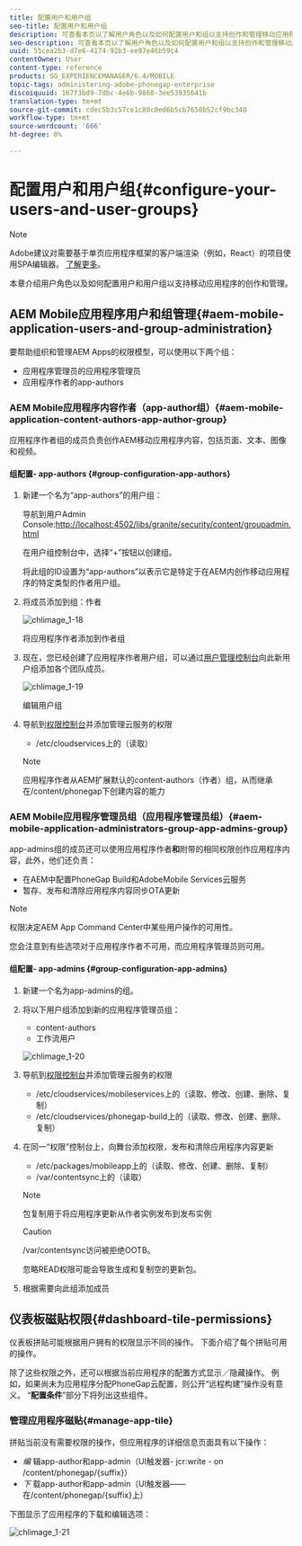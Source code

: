 ```yaml
---
title: 配置用户和用户组
seo-title: 配置用户和用户组
description: 可查看本页以了解用户角色以及如何配置用户和组以支持创作和管理移动应用程序。
seo-description: 可查看本页以了解用户角色以及如何配置用户和组以支持创作和管理移动应用程序。
uuid: 55cea2b3-d7e6-4174-92b3-ee97e46b59c4
contentOwner: User
content-type: reference
products: SG_EXPERIENCEMANAGER/6.4/MOBILE
topic-tags: administering-adobe-phonegap-enterprise
discoiquuid: 167f3bd9-7dbc-4e6b-9868-3ee53935641b
translation-type: tm+mt
source-git-commit: cdec5b3c57ce1c80c0ed6b5cb7650b52cf9bc340
workflow-type: tm+mt
source-wordcount: '666'
ht-degree: 0%

---
```



# 配置用户和用户组{#configure-your-users-and-user-groups}

>[!NOTE]
>
>Adobe建议对需要基于单页应用程序框架的客户端渲染（例如，React）的项目使用SPA编辑器。 [了解更多](/help/sites-developing/spa-overview.md)。

本章介绍用户角色以及如何配置用户和用户组以支持移动应用程序的创作和管理。

## AEM Mobile应用程序用户和组管理{#aem-mobile-application-users-and-group-administration}

要帮助组织和管理AEM Apps的权限模型，可以使用以下两个组：

* 应用程序管理员的应用程序管理员
* 应用程序作者的app-authors

### AEM Mobile应用程序内容作者（app-author组）{#aem-mobile-application-content-authors-app-author-group}

应用程序作者组的成员负责创作AEM移动应用程序内容，包括页面、文本、图像和视频。

#### 组配置- app-authors {#group-configuration-app-authors}

1. 新建一个名为“app-authors”的用户组：

   导航到用户Admin Console:[http://localhost:4502/libs/granite/security/content/groupadmin.html](http://localhost:4502/libs/granite/security/content/groupadmin.html)

   在用户组控制台中，选择“+”按钮以创建组。

   将此组的ID设置为“app-authors”以表示它是特定于在AEM内创作移动应用程序的特定类型的作者用户组。

1. 将成员添加到组：作者

   ![chlimage_1-18](assets/chlimage_1-18.png)

   将应用程序作者添加到作者组

1. 现在，您已经创建了应用程序作者用户组，可以通过[用户管理控制台](http://localhost:4502/libs/granite/security/content/useradmin.md)向此新用户组添加各个团队成员。

   ![chlimage_1-19](assets/chlimage_1-19.png)

   编辑用户组

1. 导航到[权限控制台](http://localhost:4502/useradmin)并添加管理云服务的权限

   * /etc/cloudservices上的（读取）
   >[!NOTE]
   >
   >应用程序作者从AEM扩展默认的content-authors（作者）组，从而继承在/content/phonegap下创建内容的能力

### AEM Mobile应用程序管理员组（应用程序管理员组）{#aem-mobile-application-administrators-group-app-admins-group}

app-admins组的成员还可以使用应用程序作者&#x200B;**和**&#x200B;附带的相同权限创作应用程序内容，此外，他们还负责：

* 在AEM中配置PhoneGap Build和AdobeMobile Services云服务
* 暂存、发布和清除应用程序内容同步OTA更新

>[!NOTE]
>
>权限决定AEM App Command Center中某些用户操作的可用性。
>
>您会注意到有些选项对于应用程序作者不可用，而应用程序管理员则可用。

#### 组配置- app-admins {#group-configuration-app-admins}

1. 新建一个名为app-admins的组。
1. 将以下用户组添加到新的应用程序管理员组：

   * content-authors
   * 工作流用户

   ![chlimage_1-20](assets/chlimage_1-20.png)

1. 导航到[权限控制台](http://localhost:4502/useradmin)并添加管理云服务的权限

   * /etc/cloudservices/mobileservices上的（读取、修改、创建、删除、复制）
   * /etc/cloudservices/phonegap-build上的（读取、修改、创建、删除、复制）

1. 在同一“权限”控制台上，向舞台添加权限，发布和清除应用程序内容更新

   * /etc/packages/mobileapp上的（读取、修改、创建、删除、复制）
   * /var/contentsync上的（读取）

   >[!NOTE]
   >
   >包复制用于将应用程序更新从作者实例发布到发布实例

   >[!CAUTION]
   >
   >/var/contentsync访问被拒绝OOTB。
   >
   >忽略READ权限可能会导致生成和复制空的更新包。

1. 根据需要向此组添加成员

## 仪表板磁贴权限{#dashboard-tile-permissions}

仪表板拼贴可能根据用户拥有的权限显示不同的操作。 下面介绍了每个拼贴可用的操作。

除了这些权限之外，还可以根据当前应用程序的配置方式显示／隐藏操作。 例如，如果尚未为应用程序分配PhoneGap云配置，则公开“远程构建”操作没有意义。 “**配置条件**”部分下将列出这些组件。

### 管理应用程序磁贴{#manage-app-tile}

拼贴当前没有需要权限的操作，但应用程序的详细信息页面具有以下操作：

* *编* 辑app-author和app-admin（UI触发器- jcr:write - on /content/phonegap/{suffix}）
* *下* 载app-author和app-admin（UI触发器——在/content/phonegap/{suffix}上）

下图显示了应用程序的下载和编辑选项：

![chlimage_1-21](assets/chlimage_1-21.png)

